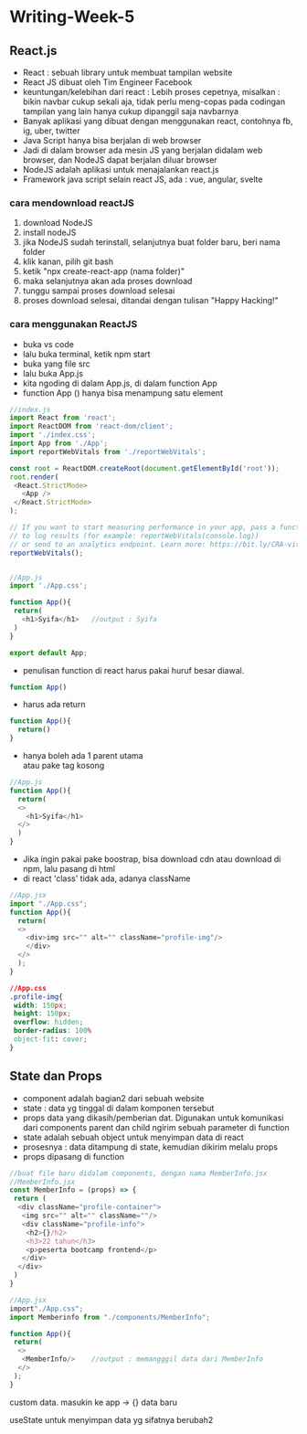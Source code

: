 # Writing-Week-5
## React.js
- React : sebuah library untuk membuat tampilan website
- React JS dibuat oleh Tim Engineer Facebook
- keuntungan/kelebihan dari react : Lebih proses cepetnya, misalkan : bikin navbar cukup sekali aja, tidak perlu meng-copas pada codingan tampilan yang lain hanya cukup dipanggil saja navbarnya
- Banyak aplikasi yang dibuat dengan menggunakan react, contohnya fb, ig, uber, twitter
- Java Script hanya bisa berjalan di web browser
- Jadi di dalam browser ada mesin JS yang berjalan didalam web browser, dan NodeJS dapat berjalan diluar browser
- NodeJS adalah aplikasi untuk menajalankan react.js
- Framework java script selain react JS, ada : vue, angular, svelte
### cara mendownload reactJS
1. download NodeJS
2. install nodeJS
3. jika NodeJS sudah terinstall, selanjutnya buat folder baru, beri nama folder
4. klik kanan, pilih git bash
5. ketik "npx create-react-app (nama folder)"
6. maka selanjutnya akan ada proses download
7. tunggu sampai proses download selesai
8. proses download selesai, ditandai dengan tulisan "Happy Hacking!"
### cara menggunakan ReactJS
- buka vs code
- lalu buka terminal, ketik npm start
- buka yang file src
- lalu buka App.js
- kita ngoding di dalam App.js, di dalam function App
- function App () hanya bisa menampung satu element
 ```js
 //index.js
import React from 'react';
import ReactDOM from 'react-dom/client';
import './index.css';
import App from './App';
import reportWebVitals from './reportWebVitals';

const root = ReactDOM.createRoot(document.getElementById('root'));
root.render(
  <React.StrictMode>
    <App />
  </React.StrictMode>
);

// If you want to start measuring performance in your app, pass a function
// to log results (for example: reportWebVitals(console.log))
// or send to an analytics endpoint. Learn more: https://bit.ly/CRA-vitals
reportWebVitals();


 //App.js
 import './App.css';
 
 function App(){
  return(
    <h1>Syifa</h1>   //output : Syifa
  )
}

export default App;
 ```

- penulisan function di react harus pakai huruf besar diawal. 
```js
function App()
```
- harus ada return
```js
function App(){
  return()
}
```
- hanya boleh ada 1 parent utama <div></div> atau pake tag kosong
```js
//App.js
function App(){
  return(
  <>
    <h1>Syifa</h1>
  </>
  )
}
```
- Jika ingin pakai pake boostrap, bisa download cdn atau download di npm, lalu pasang di html
- di react 'class' tidak ada, adanya className
```js
//App.jsx
import "./App.css";
function App(){
  return(
  <>
    <div>img src="" alt="" className="profile-img"/>
    </div>
  </>
  );
}
```
```css
//App.css
.profile-img{
 width: 150px;
 height: 150px;
 overflow: hidden;
 border-radius: 100%
 object-fit: cover;
}
```
## State dan Props
- component adalah bagian2 dari sebuah website
- state : data yg tinggal di dalam komponen tersebut
- props data yang dikasih/pemberian dat. Digunakan untuk komunikasi dari components parent dan child ngirim sebuah parameter di function
- state adalah sebuah object untuk menyimpan data di react
- prosesnya : data ditampung di state, kemudian dikirim melalu props
- props dipasang di function
```js
//buat file baru didalam components, dengan nama MemberInfo.jsx
//MemberInfo.jsx
const MemberInfo = (props) => {
 return (
  <div className="profile-container">
   <img src="" alt="" className=""/>
   <div className="profile-info">
    <h2>{}/h2>
    <h3>22 tahun</h3>
    <p>peserta bootcamp frontend</p>
   </div>
  </div>
 )
}
```
```js
//App.jsx
import"./App.css";
import Memberinfo from "./components/MemberInfo";

function App(){
 return(
  <>
   <MemberInfo/>    //output : memangggil data dari MemberInfo
  </>
 );
}
```
custom data.
masukin ke app -> {} data baru

useState untuk menyimpan data yg sifatnya berubah2
